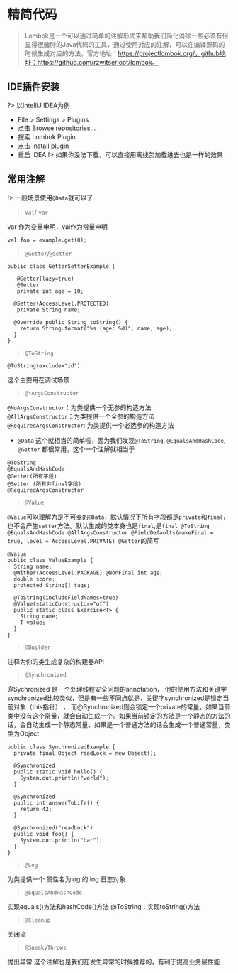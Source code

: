 # 精简代码

>Lombok是一个可以通过简单的注解形式来帮助我们简化消除一些必须有但显得很臃肿的Java代码的工具，通过使用对应的注解，可以在编译源码的时候生成对应的方法。官方地址：https://projectlombok.org/，github地址：https://github.com/rzwitserloot/lombok。

## IDE插件安装
?> 以IntelliJ IDEA为例
- File > Settings > Plugins
- 点击 Browse repositories…
- 搜索 Lombok Plugin
- 点击 Install plugin
- 重启 IDEA
!> 如果你没法下载，可以直接用离线包加载进去也是一样的效果

## 常用注解

!> 一般场景使用`@Data`就可以了

> `val`/ `var`

 var 作为变量申明，val作为常量申明  
 ```
 val foo = example.get(0);
 ```
> `@Getter`/`@Setter`

```
public class GetterSetterExample {

   @Getter(lazy=true)
   @Setter
   private int age = 10;
  
  @Setter(AccessLevel.PROTECTED)
   private String name;
  
  @Override public String toString() {
    return String.format("%s (age: %d)", name, age);
  }
}
```
> `@ToString`

```
@ToString(exclude="id")
```
这个主要用在调试场景 
> `@*ArgsConstructor`

`@NoArgsConstructor`：为类提供一个无参的构造方法     
`@AllArgsConstructor`：为类提供一个全参的构造方法    
`@RequiredArgsConstructor`: 为类提供一个必选参的构造方法 
- `@Data`
这个就相当的简单啦，因为我们发现`@ToString`, `@EqualsAndHashCode`, `@Getter` 都很常用，这个一个注解就相当于
```
@ToString
@EqualsAndHashCode
@Getter(所有字段)
@Setter (所有非final字段)
@RequiredArgsConstructor
```

> `@Value`

`@Value`可以理解为是不可变的`@Data`，默认情况下所有字段都是`private`和`final`，也不会产生`setter`方法。默认生成的类本身也是`final`,是`final @ToString @EqualsAndHashCode @AllArgsConstructor @FieldDefaults(makeFinal = true, level = AccessLevel.PRIVATE) @Getter`的简写
```
@Value 
public class ValueExample {
  String name;
  @Wither(AccessLevel.PACKAGE) @NonFinal int age;
  double score;
  protected String[] tags;
  
  @ToString(includeFieldNames=true)
  @Value(staticConstructor="of")
  public static class Exercise<T> {
    String name;
    T value;
  }
}

```

> `@Builder`

注释为你的类生成复杂的构建器API

>  `@Synchronized`

@Sychronized 是一个处理线程安全问题的annotation， 他的使用方法和关键字 synchronized比较类似，但是有一些不同点就是，关键字synchronized是锁定当前对象（this指针） ， 而@Synchronized则会锁定一个private的常量。如果当前类中没有这个常量，就会自动生成一个。如果当前锁定的方法是一个静态的方法的话，会自动生成一个静态常量，如果是一个普通方法的话会生成一个普通常量，类型为Object

```
public class SynchronizedExample {  
  private final Object readLock = new Object();  
    
  @Synchronized  
  public static void hello() {  
    System.out.println("world");  
  }  
    
  @Synchronized  
  public int answerToLife() {  
    return 42;  
  }  
    
  @Synchronized("readLock")  
  public void foo() {  
    System.out.println("bar");  
  }  
}  
```

> `@Log` 

为类提供一个 属性名为log 的 log 日志对象

> `@EqualsAndHashCode`

实现equals()方法和hashCode()方法 @ToString：实现toString()方法 

> `@Cleanup`

关闭流

> `@SneakyThrows`

抛出异常,这个注解也是我们在发生异常的时候推荐的，有利于提高业务层性能